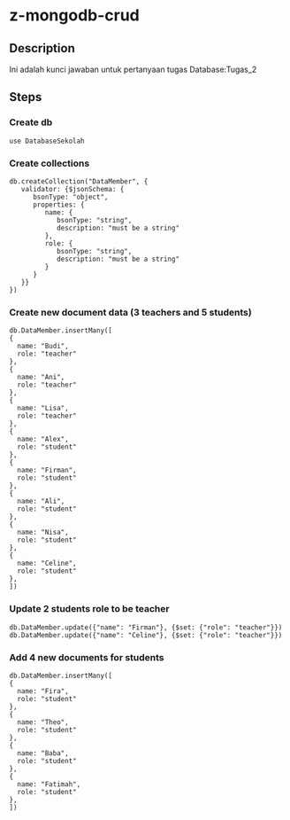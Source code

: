 # z-mongodb-crud
## Description
Ini adalah kunci jawaban untuk pertanyaan tugas Database:Tugas_2

## Steps

### Create db
```
use DatabaseSekolah
```

### Create collections
```
db.createCollection("DataMember", {
   validator: {$jsonSchema: {
      bsonType: "object",
      properties: {
         name: {
            bsonType: "string",
            description: "must be a string"
         },
         role: {
            bsonType: "string",
            description: "must be a string"
         }
      }
   }}
})
```

### Create new document data (3 teachers and 5 students)
```
db.DataMember.insertMany([
{
  name: "Budi",
  role: "teacher"
},
{
  name: "Ani",
  role: "teacher"
},
{
  name: "Lisa",
  role: "teacher"
},
{
  name: "Alex",
  role: "student"
},
{
  name: "Firman",
  role: "student"
},
{
  name: "Ali",
  role: "student"
},
{
  name: "Nisa",
  role: "student"
},
{
  name: "Celine",
  role: "student"
},
])
```

### Update 2 students role to be teacher
```
db.DataMember.update({"name": "Firman"}, {$set: {"role": "teacher"}})
db.DataMember.update({"name": "Celine"}, {$set: {"role": "teacher"}})
```

### Add 4 new documents for students
```
db.DataMember.insertMany([
{
  name: "Fira",
  role: "student"
},
{
  name: "Theo",
  role: "student"
},
{
  name: "Baba",
  role: "student"
},
{
  name: "Fatimah",
  role: "student"
},
])
```
